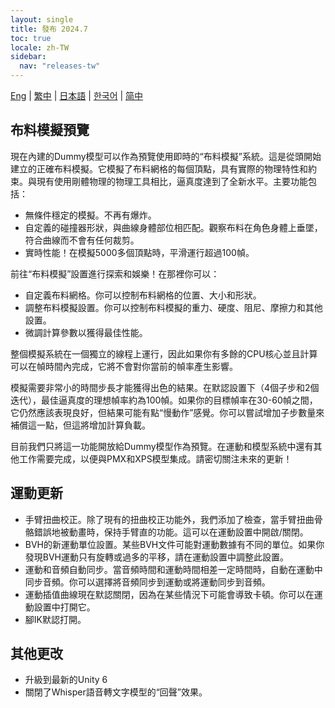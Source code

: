 ```yaml
---
layout: single
title: 發布 2024.7
toc: true
locale: zh-TW
sidebar:
  nav: "releases-tw"
---
```

[Eng](/dancexr/releases/2024.7) | [繁中](/tw/dancexr/releases/2024.7) | [日本語](/jp/dancexr/releases/2024.7) | [한국어](/kr/dancexr/releases/2024.7) | [简中](/zh/dancexr/releases/2024.7)

## 布料模擬預覽

現在內建的Dummy模型可以作為預覽使用即時的“布料模擬”系統。這是從頭開始建立的正確布料模擬。它模擬了布料網格的每個頂點，具有實際的物理特性和約束。與現有使用剛體物理的物理工具相比，逼真度達到了全新水平。主要功能包括：

* 無條件穩定的模擬。不再有爆炸。
* 自定義的碰撞器形狀，與曲線身體部位相匹配。觀察布料在角色身體上垂墜，符合曲線而不會有任何裁剪。
* 實時性能！在模擬5000多個頂點時，平滑運行超過100幀。

前往“布料模擬”設置進行探索和娛樂！在那裡你可以：

* 自定義布料網格。你可以控制布料網格的位置、大小和形狀。
* 調整布料模擬設置。你可以控制布料模擬的重力、硬度、阻尼、摩擦力和其他設置。
* 微調計算參數以獲得最佳性能。

整個模擬系統在一個獨立的線程上運行，因此如果你有多餘的CPU核心並且計算可以在幀時間內完成，它將不會對你當前的幀率產生影響。

模擬需要非常小的時間步長才能獲得出色的結果。在默認設置下（4個子步和2個迭代），最佳逼真度的理想幀率約為100幀。如果你的目標幀率在30-60幀之間，它仍然應該表現良好，但結果可能有點“慢動作”感覺。你可以嘗試增加子步數量來補償這一點，但這將增加計算負載。

目前我們只將這一功能開放給Dummy模型作為預覽。在運動和模型系統中還有其他工作需要完成，以便與PMX和XPS模型集成。請密切關注未來的更新！

## 運動更新
* 手臂扭曲校正。除了現有的扭曲校正功能外，我們添加了檢查，當手臂扭曲骨骼錯誤地被動畫時，保持手臂直的功能。這可以在運動設置中開啟/關閉。
* BVH的新運動單位設置。某些BVH文件可能對運動數據有不同的單位。如果你發現BVH運動只有旋轉或過多的平移，請在運動設置中調整此設置。
* 運動和音頻自動同步。當音頻時間和運動時間相差一定時間時，自動在運動中同步音頻。你可以選擇將音頻同步到運動或將運動同步到音頻。
* 運動插值曲線現在默認關閉，因為在某些情況下可能會導致卡頓。你可以在運動設置中打開它。
* 腳IK默認打開。

## 其他更改
* 升級到最新的Unity 6
* 關閉了Whisper語音轉文字模型的“回聲”效果。